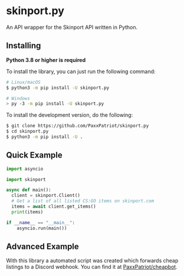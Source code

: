 # skinport.py
An API wrapper for the Skinport API written in Python.

Installing
----------

**Python 3.8 or higher is required**

To install the library, you can just run the following command:

```bash
# Linux/macOS
$ python3 -m pip install -U skinport.py

# Windows
> py -3 -m pip install -U skinport.py
```

To install the development version, do the following:
```bash
$ git clone https://github.com/PaxxPatriot/skinport.py
$ cd skinport.py
$ python3 -m pip install -U .
```

Quick Example
--------------

```Python
import asyncio

import skinport

async def main():
  client = skinport.Client()
  # Get a list of all listed CS:GO items on skinport.com
  items = await client.get_items()
  print(items)

if __name__ == "__main__":
    asyncio.run(main())
```

Advanced Example
-----------------

With this library a automated script was created which forwards cheap listings to a Discord webhook. You can find it at [PaxxPatriot/cheapbot](https://github.com/PaxxPatriot/cheapbot).